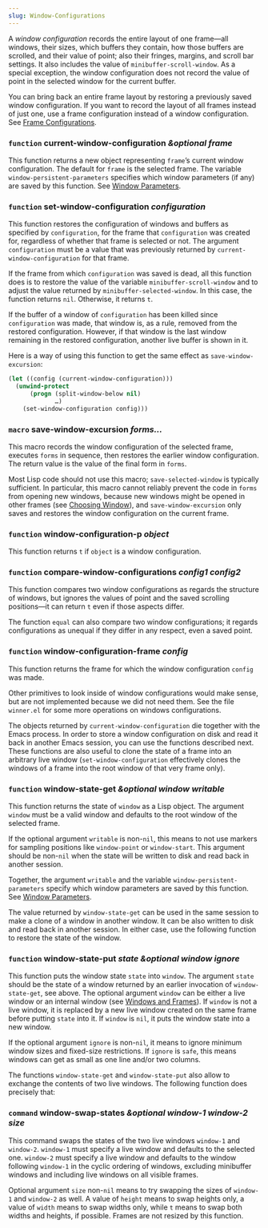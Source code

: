 ```yaml
---
slug: Window-Configurations
---
```


A *window configuration* records the entire layout of one frame—all windows, their sizes, which buffers they contain, how those buffers are scrolled, and their value of point; also their fringes, margins, and scroll bar settings. It also includes the value of `minibuffer-scroll-window`. As a special exception, the window configuration does not record the value of point in the selected window for the current buffer.

You can bring back an entire frame layout by restoring a previously saved window configuration. If you want to record the layout of all frames instead of just one, use a frame configuration instead of a window configuration. See [Frame Configurations](Frame-Configurations).

### <span className="tag function">`function`</span> **current-window-configuration** *\&optional frame*

This function returns a new object representing `frame`’s current window configuration. The default for `frame` is the selected frame. The variable `window-persistent-parameters` specifies which window parameters (if any) are saved by this function. See [Window Parameters](Window-Parameters).

### <span className="tag function">`function`</span> **set-window-configuration** *configuration*

This function restores the configuration of windows and buffers as specified by `configuration`, for the frame that `configuration` was created for, regardless of whether that frame is selected or not. The argument `configuration` must be a value that was previously returned by `current-window-configuration` for that frame.

If the frame from which `configuration` was saved is dead, all this function does is to restore the value of the variable `minibuffer-scroll-window` and to adjust the value returned by `minibuffer-selected-window`. In this case, the function returns `nil`. Otherwise, it returns `t`.

If the buffer of a window of `configuration` has been killed since `configuration` was made, that window is, as a rule, removed from the restored configuration. However, if that window is the last window remaining in the restored configuration, another live buffer is shown in it.

Here is a way of using this function to get the same effect as `save-window-excursion`:

```lisp
(let ((config (current-window-configuration)))
  (unwind-protect
      (progn (split-window-below nil)
             …)
    (set-window-configuration config)))
```

### <span className="tag macro">`macro`</span> **save-window-excursion** *forms…*

This macro records the window configuration of the selected frame, executes `forms` in sequence, then restores the earlier window configuration. The return value is the value of the final form in `forms`.

Most Lisp code should not use this macro; `save-selected-window` is typically sufficient. In particular, this macro cannot reliably prevent the code in `forms` from opening new windows, because new windows might be opened in other frames (see [Choosing Window](Choosing-Window)), and `save-window-excursion` only saves and restores the window configuration on the current frame.

### <span className="tag function">`function`</span> **window-configuration-p** *object*

This function returns `t` if `object` is a window configuration.

### <span className="tag function">`function`</span> **compare-window-configurations** *config1 config2*

This function compares two window configurations as regards the structure of windows, but ignores the values of point and the saved scrolling positions—it can return `t` even if those aspects differ.

The function `equal` can also compare two window configurations; it regards configurations as unequal if they differ in any respect, even a saved point.

### <span className="tag function">`function`</span> **window-configuration-frame** *config*

This function returns the frame for which the window configuration `config` was made.

Other primitives to look inside of window configurations would make sense, but are not implemented because we did not need them. See the file `winner.el` for some more operations on windows configurations.

The objects returned by `current-window-configuration` die together with the Emacs process. In order to store a window configuration on disk and read it back in another Emacs session, you can use the functions described next. These functions are also useful to clone the state of a frame into an arbitrary live window (`set-window-configuration` effectively clones the windows of a frame into the root window of that very frame only).

### <span className="tag function">`function`</span> **window-state-get** *\&optional window writable*

This function returns the state of `window` as a Lisp object. The argument `window` must be a valid window and defaults to the root window of the selected frame.

If the optional argument `writable` is non-`nil`, this means to not use markers for sampling positions like `window-point` or `window-start`. This argument should be non-`nil` when the state will be written to disk and read back in another session.

Together, the argument `writable` and the variable `window-persistent-parameters` specify which window parameters are saved by this function. See [Window Parameters](Window-Parameters).

The value returned by `window-state-get` can be used in the same session to make a clone of a window in another window. It can be also written to disk and read back in another session. In either case, use the following function to restore the state of the window.

### <span className="tag function">`function`</span> **window-state-put** *state \&optional window ignore*

This function puts the window state `state` into `window`. The argument `state` should be the state of a window returned by an earlier invocation of `window-state-get`, see above. The optional argument `window` can be either a live window or an internal window (see [Windows and Frames](Windows-and-Frames)). If `window` is not a live window, it is replaced by a new live window created on the same frame before putting `state` into it. If `window` is `nil`, it puts the window state into a new window.

If the optional argument `ignore` is non-`nil`, it means to ignore minimum window sizes and fixed-size restrictions. If `ignore` is `safe`, this means windows can get as small as one line and/or two columns.

The functions `window-state-get` and `window-state-put` also allow to exchange the contents of two live windows. The following function does precisely that:

### <span className="tag command">`command`</span> **window-swap-states** *\&optional window-1 window-2 size*

This command swaps the states of the two live windows `window-1` and `window-2`. `window-1` must specify a live window and defaults to the selected one. `window-2` must specify a live window and defaults to the window following `window-1` in the cyclic ordering of windows, excluding minibuffer windows and including live windows on all visible frames.

Optional argument `size` non-`nil` means to try swapping the sizes of `window-1` and `window-2` as well. A value of `height` means to swap heights only, a value of `width` means to swap widths only, while `t` means to swap both widths and heights, if possible. Frames are not resized by this function.
